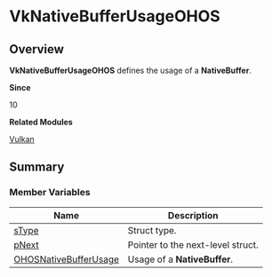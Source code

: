 # VkNativeBufferUsageOHOS


## Overview

**VkNativeBufferUsageOHOS** defines the usage of a **NativeBuffer**.

**Since**

10

**Related Modules**

[Vulkan](_vulkan.md)


## Summary


### Member Variables

| Name| Description|
| -------- | -------- |
| [sType](_vulkan.md#stype-27) | Struct type.|
| [pNext](_vulkan.md#pnext-27) | Pointer to the next-level struct.|
| [OHOSNativeBufferUsage](_vulkan.md#ohosnativebufferusage) | Usage of a **NativeBuffer**.|
